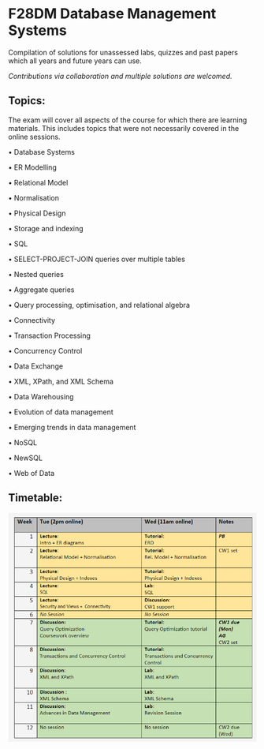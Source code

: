 # F28DM Database Management Systems 


Compilation of solutions for unassessed labs, quizzes and past papers which all years and future years can use.

*Contributions via collaboration and multiple solutions are welcomed.*


## Topics:
The exam will cover all aspects of the course for which there are learning materials. This includes topics that were not necessarily covered in the online sessions.


• Database Systems

• ER Modelling

• Relational Model

• Normalisation

• Physical Design

• Storage and indexing

• SQL

• SELECT-PROJECT-JOIN queries over multiple tables

• Nested queries

• Aggregate queries

• Query processing, optimisation, and relational algebra

• Connectivity

• Transaction Processing

• Concurrency Control

• Data Exchange

• XML, XPath, and XML Schema

• Data Warehousing

• Evolution of data management

• Emerging trends in data management

• NoSQL

• NewSQL

• Web of Data


## Timetable:

![timetable](images/timetable.png?raw=true "Title")
